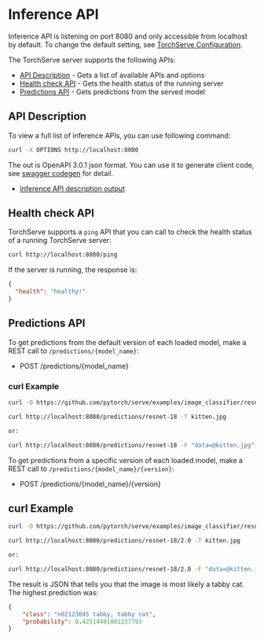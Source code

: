 # Inference API

Inference API is listening on port 8080 and only accessible from localhost by default. To change the default setting, see [TorchServe Configuration](configuration.md).

The TorchServe server supports the following APIs:

* [API Description](#api-description) - Gets a list of available APIs and options
* [Health check API](#health-check-api) - Gets the health status of the running server
* [Predictions API](#predictions-api) - Gets predictions from the served model

## API Description

To view a full list of inference APIs, you can use following command:

```bash
curl -X OPTIONS http://localhost:8080
```

The out is OpenAPI 3.0.1 json format. You can use it to generate client code, see [swagger codegen](https://swagger.io/swagger-codegen/) for detail.

* [Inference API description output](../frontend/server/src/test/resources/inference_open_api.json)

## Health check API

TorchServe supports a `ping` API that you can call to check the health status of a running TorchServe server:

```bash
curl http://localhost:8080/ping
```

If the server is running, the response is:

```json
{
  "health": "healthy!"
}
```

## Predictions API

To get predictions from the default version of each loaded model, make a REST call to `/predictions/{model_name}`:

* POST /predictions/{model_name}

### curl Example

```bash
curl -O https://github.com/pytorch/serve/examples/image_classifier/resnet_18/kitten.jpg

curl http://localhost:8080/predictions/resnet-18 -T kitten.jpg

or:

curl http://localhost:8080/predictions/resnet-18 -F "data=@kitten.jpg"
```

To get predictions from a specific version of each loaded model, make a REST call to `/predictions/{model_name}/{version}`:

* POST /predictions/{model_name}/{version}

## curl Example

```bash
curl -O https://github.com/pytorch/serve/examples/image_classifier/resnet_18/kitten.jpg

curl http://localhost:8080/predictions/resnet-18/2.0 -T kitten.jpg

or:

curl http://localhost:8080/predictions/resnet-18/2.0 -F "data=@kitten.jpg"
```

The result is JSON that tells you that the image is most likely a tabby cat. The highest prediction was:

```json
{
    "class": "n02123045 tabby, tabby cat",
    "probability": 0.42514491081237793
}
```
